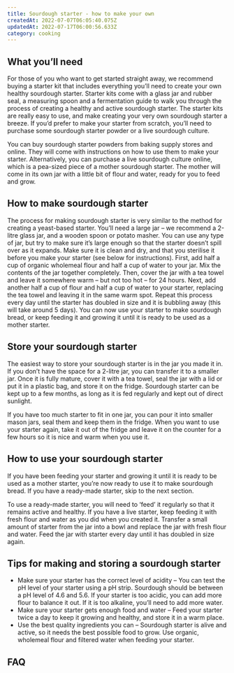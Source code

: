 ```yaml
---
title: Sourdough starter - how to make your own
createdAt: 2022-07-07T06:05:40.075Z
updatedAt: 2022-07-17T06:00:56.633Z
category: cooking
---
```


## What you’ll need

For those of you who want to get started straight away, we recommend buying a starter kit that includes everything you’ll need to create your own healthy sourdough starter. Starter kits come with a glass jar and rubber seal, a measuring spoon and a fermentation guide to walk you through the process of creating a healthy and active sourdough starter. The starter kits are really easy to use, and make creating your very own sourdough starter a breeze. If you’d prefer to make your starter from scratch, you’ll need to purchase some sourdough starter powder or a live sourdough culture.

You can buy sourdough starter powders from baking supply stores and online. They will come with instructions on how to use them to make your starter. Alternatively, you can purchase a live sourdough culture online, which is a pea-sized piece of a mother sourdough starter. The mother will come in its own jar with a little bit of flour and water, ready for you to feed and grow.

## How to make sourdough starter

The process for making sourdough starter is very similar to the method for creating a yeast-based starter. You’ll need a large jar – we recommend a 2-litre glass jar, and a wooden spoon or potato masher. You can use any type of jar, but try to make sure it’s large enough so that the starter doesn’t spill over as it expands. Make sure it is clean and dry, and that you sterilise it before you make your starter (see below for instructions).
First, add half a cup of organic wholemeal flour and half a cup of water to your jar. Mix the contents of the jar together completely. Then, cover the jar with a tea towel and leave it somewhere warm – but not too hot – for 24 hours.
Next, add another half a cup of flour and half a cup of water to your starter, replacing the tea towel and leaving it in the same warm spot.
Repeat this process every day until the starter has doubled in size and it is bubbling away (this will take around 5 days).
You can now use your starter to make sourdough bread, or keep feeding it and growing it until it is ready to be used as a mother starter.

## Store your sourdough starter

The easiest way to store your sourdough starter is in the jar you made it in. If you don’t have the space for a 2-litre jar, you can transfer it to a smaller jar. Once it is fully mature, cover it with a tea towel, seal the jar with a lid or put it in a plastic bag, and store it on the fridge. Sourdough starter can be kept up to a few months, as long as it is fed regularly and kept out of direct sunlight.

If you have too much starter to fit in one jar, you can pour it into smaller mason jars, seal them and keep them in the fridge. When you want to use your starter again, take it out of the fridge and leave it on the counter for a few hours so it is nice and warm when you use it.

## How to use your sourdough starter

If you have been feeding your starter and growing it until it is ready to be used as a mother starter, you’re now ready to use it to make sourdough bread. If you have a ready-made starter, skip to the next section.

To use a ready-made starter, you will need to ‘feed’ it regularly so that it remains active and healthy. If you have a live starter, keep feeding it with fresh flour and water as you did when you created it. Transfer a small amount of starter from the jar into a bowl and replace the jar with fresh flour and water. Feed the jar with starter every day until it has doubled in size again.

## Tips for making and storing a sourdough starter

- Make sure your starter has the correct level of acidity – You can test the pH level of your starter using a pH strip. Sourdough should be between a pH level of 4.6 and 5.6. If your starter is too acidic, you can add more flour to balance it out. If it is too alkaline, you’ll need to add more water.
- Make sure your starter gets enough food and water – Feed your starter twice a day to keep it growing and healthy, and store it in a warm place.
- Use the best quality ingredients you can – Sourdough starter is alive and active, so it needs the best possible food to grow. Use organic, wholemeal flour and filtered water when feeding your starter.

## FAQ

